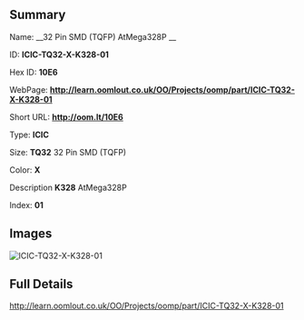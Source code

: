 

## Summary
 
Name: __32 Pin SMD (TQFP) AtMega328P __

ID: __ICIC-TQ32-X-K328-01__

Hex ID: __10E6__

WebPage: __http://learn.oomlout.co.uk/OO/Projects/oomp/part/ICIC-TQ32-X-K328-01__

Short URL: __http://oom.lt/10E6__


Type: __ICIC__  

Size: __TQ32__ 32 Pin SMD (TQFP) 

Color: __X__  

Description __K328__ AtMega328P 

Index: __01__


## Images
![ICIC-TQ32-X-K328-01](http://oomlout.com/oomp-gen/parts/ICIC-TQ32-X-K328-01/ICIC-TQ32-X-K328-01_420.jpg)



## Full Details

 http://learn.oomlout.co.uk/OO/Projects/oomp/part/ICIC-TQ32-X-K328-01














